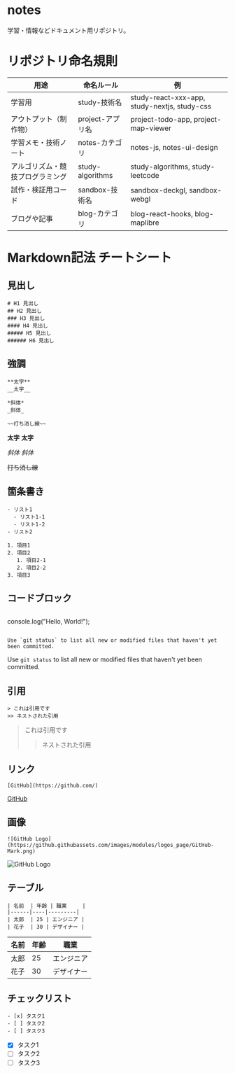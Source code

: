 # notes
学習・情報などドキュメント用リポジトリ。

# リポジトリ命名規則
| 用途                          | 命名ルール               | 例                                |
|-------------------------------|--------------------------|-----------------------------------|
| 学習用                        | study-技術名            | study-react-xxx-app, study-nextjs, study-css |
| アウトプット（制作物）         | project-アプリ名         | project-todo-app, project-map-viewer |
| 学習メモ・技術ノート           | notes-カテゴリ           | notes-js, notes-ui-design         |
| アルゴリズム・競技プログラミング | study-algorithms         | study-algorithms, study-leetcode  |
| 試作・検証用コード             | sandbox-技術名           | sandbox-deckgl, sandbox-webgl     |
| ブログや記事                   | blog-カテゴリ            | blog-react-hooks, blog-maplibre   |

# Markdown記法 チートシート
## 見出し
```
# H1 見出し
## H2 見出し
### H3 見出し
#### H4 見出し
##### H5 見出し
###### H6 見出し
```

## 強調
```
**太字**
__太字__

*斜体*
_斜体_

~~打ち消し線~~
```
**太字**
__太字__

*斜体*
_斜体_

~~打ち消し線~~

## 箇条書き
```
- リスト1
  - リスト1-1
  - リスト1-2
- リスト2
```

```
1. 項目1
2. 項目2
   1. 項目2-1
   2. 項目2-2
3. 項目3
```

## コードブロック
```
```
console.log("Hello, World!");
```
```

```
Use `git status` to list all new or modified files that haven't yet been committed.
```
Use `git status` to list all new or modified files that haven't yet been committed.

## 引用
```
> これは引用です
>> ネストされた引用
```
> これは引用です
>> ネストされた引用

## リンク
```
[GitHub](https://github.com/)
```
[GitHub](https://github.com/)

## 画像
```
![GitHub Logo](https://github.githubassets.com/images/modules/logos_page/GitHub-Mark.png)
```
![GitHub Logo](https://github.githubassets.com/images/modules/logos_page/GitHub-Mark.png)

## テーブル
```
| 名前  | 年齢 | 職業     |
|------|----|---------|
| 太郎  | 25 | エンジニア |
| 花子  | 30 | デザイナー |
```
| 名前  | 年齢 | 職業     |
|------|----|---------|
| 太郎  | 25 | エンジニア |
| 花子  | 30 | デザイナー |

## チェックリスト
```
- [x] タスク1
- [ ] タスク2
- [ ] タスク3
```
- [x] タスク1
- [ ] タスク2
- [ ] タスク3
